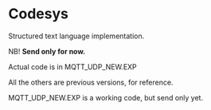 # Codesys 

Structured text language implementation.

NB! **Send only for now.**

Actual code is in MQTT_UDP_NEW.EXP 

All the others are previous versions, for reference.

MQTT_UDP_NEW.EXP is a working code, but send only yet.
